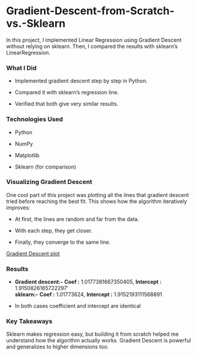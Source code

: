 # Gradient-Descent-from-Scratch-vs.-Sklearn

In this project, I implemented Linear Regression using Gradient Descent without relying on sklearn.
Then, I compared the results with sklearn’s LinearRegression.

### What I Did

- Implemented gradient descent step by step in Python.

- Compared it with sklearn’s regression line.

- Verified that both give very similar results.

### Technologies Used

- Python

- NumPy

- Matplotlib 

- Sklearn (for comparison)

### Visualizing Gradient Descent

One cool part of this project was plotting all the lines that gradient descent tried before reaching the best fit.
This shows how the algorithm iteratively improves:

- At first, the lines are random and far from the data.

- With each step, they get closer.

- Finally, they converge to the same line.

[Gradient Descent plot](https://github.com/roy-tanmay/Gradient-Descent-from-Scratch-vs.-Sklearn/blob/main/Gradient_plot.png)

### Results

- **Gradient descent:-** **Coef :** 1.0177381667350405, **Intercept :** 1.9150826165722297'\
  **sklearn:-** **Coef :** 1.01773624, **Intercept :** 1.9152193111568891

- In both cases coefficient and intercept are identical

### Key Takeaways

Sklearn makes regression easy, but building it from scratch helped me understand how the algorithm actually works.
Gradient Descent is powerful and generalizes to higher dimensions too.
